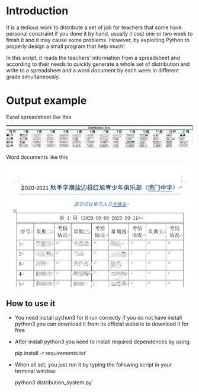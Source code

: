 # Introduction
It is a tedious work to distribute a set of job for teachers that some have personal constraint if you done it by hand, usually it cost one or two week to finish it and it may cause some problems. However, by exploiting Python to properly design a small program that help much!

In this script, it reads the teachers' information from a spreadsheet and according to their needs to quickly generate a whole set of distribution and write to a spreadsheet and a word document by each week in different grade simultaneously.

# Output example

Excel spreadsheet like this

![image-20200918115150221](README.assets/image-20200918115150221.png)

Word documents like this

![image-20200918115257384](README.assets/image-20200918115257384.png)

## How to use it
- You need install python3 for it run correctly
  if you do not have install python3 you can download it from its official website to download it for free

- After install python3 you need to install required dependences by using:

  pip install -r requirements.txt`

- When all set, you just run it by typing the following script in your terminal window:

  python3 distribution_system.py`
